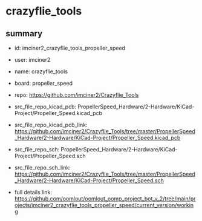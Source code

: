 # crazyflie_tools
 
## summary 
* id: imciner2_crazyflie_tools_propeller_speed
* user: imciner2
* name: crazyflie_tools
* board: propeller_speed
* repo: https://github.com/imciner2/Crazyflie_Tools
* src_file_repo_kicad_pcb: PropellerSpeed_Hardware/2-Hardware/KiCad-Project/Propeller_Speed.kicad_pcb
* src_file_repo_kicad_pcb_link: https://github.com/imciner2/Crazyflie_Tools/tree/master/PropellerSpeed_Hardware/2-Hardware/KiCad-Project/Propeller_Speed.kicad_pcb


* src_file_repo_sch: PropellerSpeed_Hardware/2-Hardware/KiCad-Project/Propeller_Speed.sch
* src_file_repo_sch_link: https://github.com/imciner2/Crazyflie_Tools/tree/master/PropellerSpeed_Hardware/2-Hardware/KiCad-Project/Propeller_Speed.sch
* full details link: https://github.com/oomlout/oomlout_oomp_project_bot_v_2/tree/main/projects/imciner2_crazyflie_tools_propeller_speed/current_version/working  






